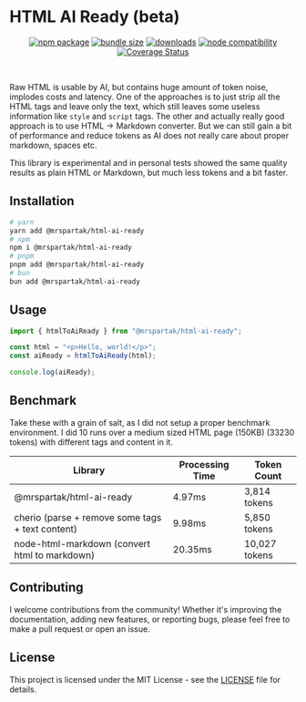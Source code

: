 # HTML AI Ready (beta)

<p align="center">
  <a href="https://npmjs.com/package/@mrspartak/html-ai-ready"><img src="https://img.shields.io/npm/v/@mrspartak/html-ai-ready.svg" alt="npm package"></a>
  <a href="https://npmjs.com/package/@mrspartak/html-ai-ready"><img src="https://img.shields.io/bundlephobia/min/%40mrspartak/html-ai-ready.svg" alt="bundle size"></a>
  <a href="https://npmjs.com/package/@mrspartak/html-ai-ready"><img src="https://img.shields.io/npm/dw/%40mrspartak%2Fhtml-ai-ready.svg" alt="downloads"></a>
  <a href="https://nodejs.org/en/about/previous-releases"><img src="https://img.shields.io/node/v/@mrspartak/html-ai-ready.svg" alt="node compatibility"></a>
  <a href='https://coveralls.io/github/mrspartak/html-ai-ready?branch=master'><img src='https://coveralls.io/repos/github/mrspartak/html-ai-ready/badge.svg?branch=master' alt='Coverage Status' /></a>
</p>
<br/>

Raw HTML is usable by AI, but contains huge amount of token noise, implodes costs and latency.
One of the approaches is to just strip all the HTML tags and leave only the text, which still leaves some useless information like `style` and `script` tags.
The other and actually really good approach is to use HTML -> Markdown converter. But we can still gain a bit of performance and reduce tokens as AI does not really care about proper markdown, spaces etc.

This library is experimental and in personal tests showed the same quality results as plain HTML or Markdown, but much less tokens and a bit faster.

## Installation

```bash
# yarn
yarn add @mrspartak/html-ai-ready
# npm
npm i @mrspartak/html-ai-ready
# pnpm
pnpm add @mrspartak/html-ai-ready
# bun
bun add @mrspartak/html-ai-ready
```

## Usage

```ts
import { htmlToAiReady } from "@mrspartak/html-ai-ready";

const html = "<p>Hello, world!</p>";
const aiReady = htmlToAiReady(html);

console.log(aiReady);
```

## Benchmark

Take these with a grain of salt, as I did not setup a proper benchmark environment.
I did 10 runs over a medium sized HTML page (150KB) (33230 tokens) with different tags and content in it.

| Library                                          | Processing Time | Token Count   |
| ------------------------------------------------ | --------------- | ------------- |
| @mrspartak/html-ai-ready                         | 4.97ms          | 3,814 tokens  |
| cherio (parse + remove some tags + text content) | 9.98ms          | 5,850 tokens  |
| node-html-markdown (convert html to markdown)    | 20.35ms         | 10,027 tokens |

## Contributing

I welcome contributions from the community! Whether it's improving the documentation, adding new features, or reporting bugs, please feel free to make a pull request or open an issue.

## License

This project is licensed under the MIT License - see the [LICENSE](LICENSE) file for details.
